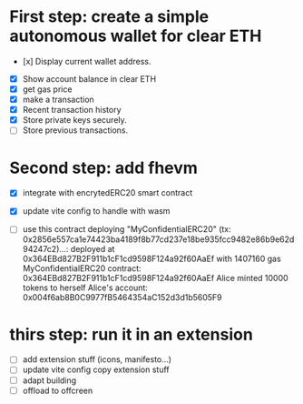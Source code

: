 # First step: create a simple autonomous wallet for clear ETH

- [x] Display current wallet address.
- [x] Show account balance in clear ETH
- [x] get gas price
- [x] make a transaction
- [x] Recent transaction history
- [x] Store private keys securely.
- [ ] Store previous transactions.

# Second step: add fhevm

- [x] integrate with encrytedERC20 smart contract
- [x] update vite config to handle with wasm

- [ ] use this contract
      deploying "MyConfidentialERC20" (tx: 0x2856e557ca1e74423ba4189f8b77cd237e18be935fcc9482e86b9e62d94247c2)...: deployed at 0x364EBd827B2F911b1cF1cd9598F124a92f60AaEf with 1407160 gas
      MyConfidentialERC20 contract: 0x364EBd827B2F911b1cF1cd9598F124a92f60AaEf
      Alice minted 10000 tokens to herself
      Alice's account: 0x004f6ab8B0C9977fB5464354aC152d3d1b5605F9

# thirs step: run it in an extension

- [ ] add extension stuff (icons, manifesto...)
- [ ] update vite config copy extension stuff
- [ ] adapt building
- [ ] offload to offcreen
